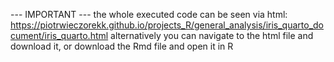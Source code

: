 --- IMPORTANT --- the whole executed code can be seen via html: 
https://piotrwieczorekk.github.io/projects_R/general_analysis/iris_quarto_document/iris_quarto.html
alternatively you can navigate to the html file and download it, or download the Rmd file and open it in R

